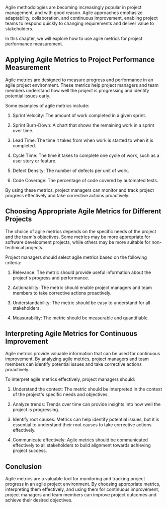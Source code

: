 
Agile methodologies are becoming increasingly popular in project management, and with good reason. Agile approaches emphasize adaptability, collaboration, and continuous improvement, enabling project teams to respond quickly to changing requirements and deliver value to stakeholders.

In this chapter, we will explore how to use agile metrics for project performance measurement.

Applying Agile Metrics to Project Performance Measurement
---------------------------------------------------------

Agile metrics are designed to measure progress and performance in an agile project environment. These metrics help project managers and team members understand how well the project is progressing and identify potential issues early.

Some examples of agile metrics include:

1. Sprint Velocity: The amount of work completed in a given sprint.

2. Sprint Burn-Down: A chart that shows the remaining work in a sprint over time.

3. Lead Time: The time it takes from when work is started to when it is completed.

4. Cycle Time: The time it takes to complete one cycle of work, such as a user story or feature.

5. Defect Density: The number of defects per unit of work.

6. Code Coverage: The percentage of code covered by automated tests.

By using these metrics, project managers can monitor and track project progress effectively and take corrective actions proactively.

Choosing Appropriate Agile Metrics for Different Projects
---------------------------------------------------------

The choice of agile metrics depends on the specific needs of the project and the team's objectives. Some metrics may be more appropriate for software development projects, while others may be more suitable for non-technical projects.

Project managers should select agile metrics based on the following criteria:

1. Relevance: The metric should provide useful information about the project's progress and performance.

2. Actionability: The metric should enable project managers and team members to take corrective actions proactively.

3. Understandability: The metric should be easy to understand for all stakeholders.

4. Measurability: The metric should be measurable and quantifiable.

Interpreting Agile Metrics for Continuous Improvement
-----------------------------------------------------

Agile metrics provide valuable information that can be used for continuous improvement. By analyzing agile metrics, project managers and team members can identify potential issues and take corrective actions proactively.

To interpret agile metrics effectively, project managers should:

1. Understand the context: The metric should be interpreted in the context of the project's specific needs and objectives.

2. Analyze trends: Trends over time can provide insights into how well the project is progressing.

3. Identify root causes: Metrics can help identify potential issues, but it is essential to understand their root causes to take corrective actions effectively.

4. Communicate effectively: Agile metrics should be communicated effectively to all stakeholders to build alignment towards achieving project success.

Conclusion
----------

Agile metrics are a valuable tool for monitoring and tracking project progress in an agile project environment. By choosing appropriate metrics, interpreting them effectively, and using them for continuous improvement, project managers and team members can improve project outcomes and achieve their desired objectives.
